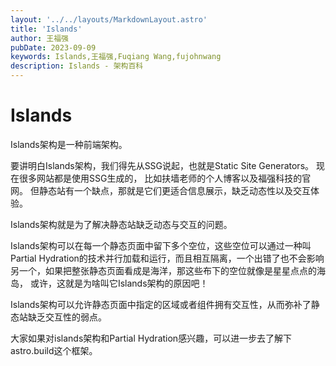 ```yaml
---
layout: '../../layouts/MarkdownLayout.astro'
title: 'Islands'
author: 王福强
pubDate: 2023-09-09
keywords: Islands,王福强,Fuqiang Wang,fujohnwang
description: Islands - 架构百科
---
```


# Islands

Islands架构是一种前端架构。

要讲明白Islands架构，我们得先从SSG说起，也就是Static Site Generators。 现在很多网站都是使用SSG生成的， 比如扶墙老师的个人博客以及福强科技的官网。 但静态站有一个缺点，那就是它们更适合信息展示，缺乏动态性以及交互体验。

Islands架构就是为了解决静态站缺乏动态与交互的问题。

Islands架构可以在每一个静态页面中留下多个空位，这些空位可以通过一种叫Partial Hydration的技术并行加载和运行，而且相互隔离，一个出错了也不会影响另一个，如果把整张静态页面看成是海洋，那这些布下的空位就像是星星点点的海岛， 或许，这就是为啥叫它Islands架构的原因吧！

Islands架构可以允许静态页面中指定的区域或者组件拥有交互性，从而弥补了静态站缺乏交互性的弱点。

大家如果对islands架构和Partial Hydration感兴趣，可以进一步去了解下astro.build这个框架。




